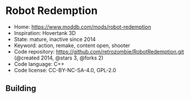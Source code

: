 # Robot Redemption

- Home: https://www.moddb.com/mods/robot-redemption
- Inspiration: Hovertank 3D
- State: mature, inactive since 2014
- Keyword: action, remake, content open, shooter
- Code repository: https://github.com/retrozombie/RobotRedemption.git (@created 2014, @stars 3, @forks 2)
- Code language: C++
- Code license: CC-BY-NC-SA-4.0, GPL-2.0

## Building
